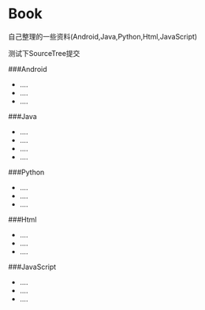 # Book
自己整理的一些资料(Android,Java,Python,Html,JavaScript)

测试下SourceTree提交

###Android
* ....
* ....
* ....

###Java
* ....
* ....
* ....
* ....

###Python
* ....
* ....
* ....

###Html
* ....
* ....
* ....

###JavaScript
* ....
* ....
* ....

